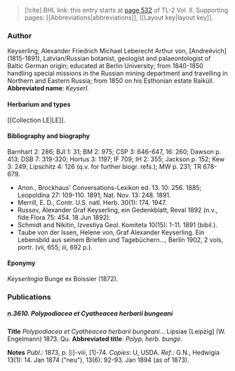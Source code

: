 > [!cite] BHL link: this entry starts at [page 532](https://www.biodiversitylibrary.org/page/33068774) of TL-2 Vol. II.
> Supporting pages: [[Abbreviations|abbreviations]], [[Layout key|layout key]].

### Author

Keyserling, Alexander Friedrich Michael Leberecht Arthur von, \[Andreëvich\]  (1815-1891), Latvian/Russian botanist, geologist and palaeontologist of Baltic German origin; educated at Berlin University; from 1840-1850 handling special missions in the Russian mining department and travelling in Northern and Eastern Russia; from 1850 on his Esthonian estate Raiküll. 
**Abbreviated name**: *Keyserl.*

#### Herbarium and types

[[Collection LE|LE]].

#### Bibliography and biography

Barnhart 2: 286; BJI 1: 31; BM 2: 975; CSP 3: 646-647, 16: 260; Dawson p. 413; DSB 7: 319-320; Hortus 3: 1197; IF 709; IH 2: 355; Jackson p. 152; Kew 3: 249; Lipschitz 4: 126 (q.v. for further biogr. refs.); MW p. 231; TR 678-679.
- Anon., Brockhaus' Conversations-Lexikon ed. 13. 10: 256. 1885; Leopoldina 27: 109-110. 1891; Nat. Nov. 13: 248. 1891.
- Merrill, E. D., Contr. U.S. natl. Herb. 30(1): 174. 1947.
- Russov, Alexander Graf Keyserling, ein Gedenkblatt, Reval 1892 (n.v., fide Flora 75: 454. 18 Jun 1892).
- Schmidt and Nikitin, Izvestiya Geol. Komiteta 10(15): 1-11. 1891 (bibil.).
- Taube von der Issen, Helene von, Graf Alexander Keyserling. Ein Lebensbild aus seinem Briefen und Tagebüchern..., Berlin 1902, 2 vols, portr. (vii, 655; iii, 692 p.).

#### Eponymy

*Keyserlingia* Bunge ex Boissier (1872).

### Publications

##### n.3610. Polypodiacea et Cyatheacea herbarii bungeani

**Title**
*Polypodiacea et Cyatheacea herbarii bungeani*... Lipsiae \[Leipzig\] (W. Engelmann) 1873. Qu.
**Abbreviated title**: *Polyp. herb. bunge.*

**Notes**
*Publ*.: 1873, p. \[i\]-viii, \[1\]-74. *Copies*: U, USDA.
*Ref*.: G.N., Hedwigia 13(1): 14. Jan 1874 ("neu"), 13(6): 92-93. Jan 1894 (as of 1873).

